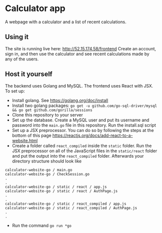 # Calculator app
A webpage with a calculator and a list of recent calculations.

## Using it
The site is running live here: http://52.15.174.58/frontend
Create an account, sign in, and then use the calculator and see recent calculations made by any of the users.

## Host it yourself
The backend uses Golang and MySQL. The frontend uses React with JSX. To set up:
* Install golang. See https://golang.org/doc/install
* Install two golang packages: `go get -u github.com/go-sql-driver/mysql && go get github.com/gorilla/sessions`
* Clone this repository to your server
* Set up the database. Create a MySQL user and put its username and password into the `main.go` file in this repository. Run the install.sql script
* Set up a JSX preprocessor. You can do so by following the steps at the bottom of this page https://reactjs.org/docs/add-react-to-a-website.html
* Create a folder called `react_compiled` inside the `static` folder. Run the JSX preprocessor on all of the JavaScript files in the `static/react` folder and put the output into the `react_compiled` folder. Afterwards your directory structure should look like
```
calculator-website-go / main.go
calculator-website-go / CheckSession.go
.
.
calculator-website-go / static / react / app.js
calculator-website-go / static / react / AuthPage.js
.
.
calculator-website-go / static / react_compiled / app.js
calculator-website-go / static / react_compiled / AuthPage.js
.
.
```
* Run the command `go run *go`
